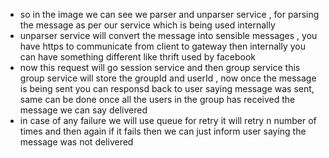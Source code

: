 - so in the image we can see we parser and unparser service , for parsing the message as per our service which is being used internally
- unparser service will convert the message into sensible messages , you have https to communicate from client to gateway then internally you can have something different like thrift used by facebook
- now this request will go session service and then group service this group service will store the groupId and userId , now once the message is being sent you can responsd back to user saying message was sent, same can be done once all the users in the group has received the message we can say delivered
- in case of any failure we will use queue for retry it will retry n number of times and then again if it fails then we can just inform user saying the message was not delivered

